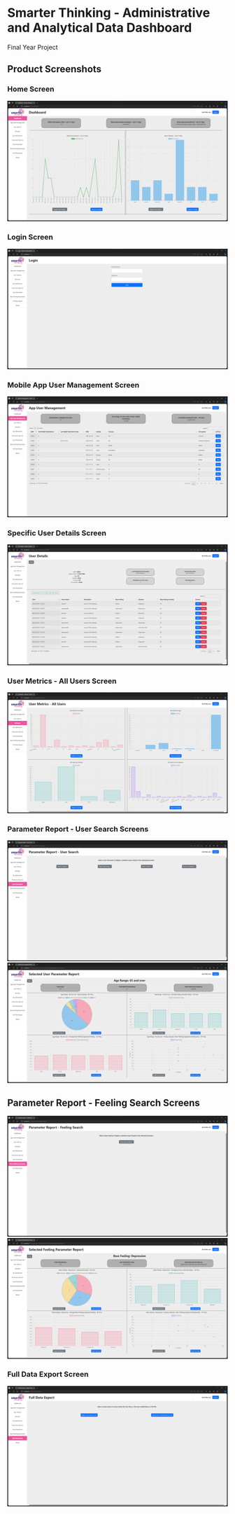 # Smarter Thinking - Administrative and Analytical Data Dashboard

Final Year Project

## Product Screenshots

### Home Screen
<img src="Product Screenshots/02-DashboardHome.png" id="image" style="max-width: 100%; height: auto;">

### Login Screen
<img src="Product Screenshots/01.0-LoginScreen.png" id="image" style="max-width: 100%; height: auto;">

### Mobile App User Management Screen
<img src="Product Screenshots/03-AppUserManagement.png" id="image" style="max-width: 100%; height: auto;">

### Specific User Details Screen
<img src="Product Screenshots/04-UserDetails.png" id="image" style="max-width: 100%; height: auto;">

### User Metrics - All Users Screen
<img src="Product Screenshots/06-UserMetrics-AllUsers.png" id="image" style="max-width: 100%; height: auto;">

### Parameter Report - User Search Screens
<img src="Product Screenshots/08-ParameterReport-UserSearch.png" id="image" style="max-width: 100%; height: auto;">
<img src="Product Screenshots/09-ParameterReport-UserSearch-65AndOver.png" id="image" style="max-width: 100%; height: auto;">

## Parameter Report - Feeling Search Screens
<img src="Product Screenshots/10-ParameterReport-FeelingSearch.png" id="image" style="max-width: 100%; height: auto;">
<img src="Product Screenshots/11-ParameterReport_FeelingSearch-Depression.png" id="image" style="max-width: 100%; height: auto;">

### Full Data Export Screen
<img src="Product Screenshots/12-FullDataExport.png" id="image" style="max-width: 100%; height: auto;">
